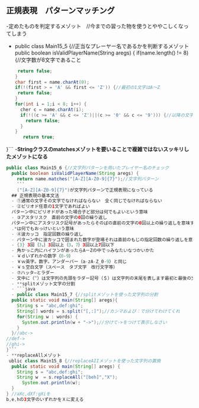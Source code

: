## 正規表現　パターンマッチング
-定めたものを判定するメゾット　//今までの習った物を使うとややこしくなってしまう

- public class Main15_5 {//正当なプレーヤー名であるかを判断するメゾット
  public boolean isValidPlayerName(String aregs) {
    if(name.length() != 8) {//文字数が8文字であること
    ```java
     return false;
    }
    char first = name.charAt(0);
    if(!(first > = 'A' && first <= 'Z')) {//最初の1文字はA～Z
     return false;
    }
    for(int i = 1;i < 8; i++) {
      cher c = name.charAt(i);
      if(!((c >= 'A' && c <= 'Z')||(c >= '0' && c <= '9'))) {//以降の文字はA～Zか0～9
        return false;
      }
  }
       return true;
}```
-**Stringクラスのmatchesメゾットを要いることで複雑ではないスッキリしたメゾットになる**

```java
public class Main15_6 {//文字列パターンを用いたプレイヤー名のチェック
  public boolean isValidPlayerName(String aregs) {
    return name.matches("[A-Z][A-Z0-9]{7}");//文字列パターン
    ```
    ("[A-Z][A-Z0-9]{7}")が文字列パターンで正規表現になっている
  ## 正規表現の基本文法
  - ①通常の文字その文字でなければならない　全く同じでなければならない
  - ②ピリオド任意の1文字であればよい
  パターン中にピリオドがあった場合子ど部分は何でもよいという意味
  - ③アスタリスク　直前の文字の0回の繰り返し
  パターン中にアスタリスク記号があったらそのばの直前の文字の0回以上の繰り返しを意味する
  .*は何でもおっけいという意味
  - ④波カッコ　指定回数の繰り返し
  - パターン中に波カッコで囲まれた数字が登場それは直前のもじの指定回数の繰り返しを意味している
  - {3} 3回｛3，｝3回以上｛3，7｝3回以上7回以下
  - 角かっこ内にハイフンがあったらA－Zの中でっみなたいなつかいかた
  - ￥ｄいずれかの数字（0-9）
  - ￥ｗ英字。数字。アンダーバー（a-zA-Z_0-9）と同じ
  - ￥ｓ空白文字（スペース　タブ文字　改行文字等）
  - ⑦ハッタ―とラダー
  - 文中に（^）は文字列の先頭をラダー記号（＄）は文字列の末尾を表します最初と最後の文字を評す
  - **splitメゾット文字の分割
  - ```java
  - public class Main15_7 {//splitメゾットを使った文字列の分割
  public static void main(String[] aregs){
    String s = "abc,def:ghi";
    String[] words = s.split("[,:]");//カンマおよび：で分けてわけてくれ
    for(String w : words) {
      System.out.println(w + "->");//分けて->をつけて表示しなさい
    }
  }//abc->
//def->
//ghi->
}```
- **replaceAllメゾット
 ublic class Main15_8 {//replaceAIIメゾットを使った文字列の置換
  public static void main(String[] aregs) {
    String s = "abc,def:ghi";
    String w  = s.replaceAll("[beh]","X");
      System.out.println(w);
  }
} //aXc,dXf:gXiを
b,e,hの3文字のいずれかをＸに変える
